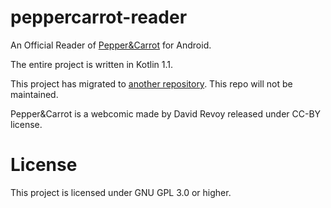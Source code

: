 # peppercarrot-reader


An Official Reader of [Pepper&Carrot](https://www.peppercarrot.com/) for Android.

The entire project is written in Kotlin 1.1.

This project has migrated to [another repository](https://framagit.org/peppercarrot/e-reader). This repo will not be maintained.

Pepper&Carrot is a webcomic made by David Revoy released under CC-BY license.

# License
This project is licensed under GNU GPL 3.0 or higher.
